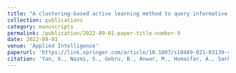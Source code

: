 ```yaml
---
title: "A clustering-based active learning method to query informative and representative samples"
collection: publications
category: manuscripts
permalink: /publication/2022-09-01-paper-title-number-9
date: 2022-09-01
venue: 'Applied Intelligence'
paperurl: 'https://link.springer.com/article/10.1007/s10489-021-03139-y'
citation: 'Yan, X., Nazmi, S., Gebru, B., Anwar, M., Homaifar, A., Sarkar, M., & Gupta, K. D. (2022). A clustering-based active learning method to query informative and representative samples. Applied Intelligence, 52(11), 13250-13267.'
---
```

